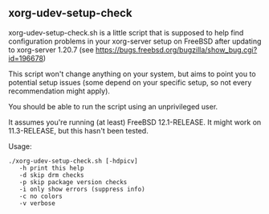 xorg-udev-setup-check
---------------------

xorg-udev-setup-check.sh is a little script that is supposed to help
find configuration problems in your xorg-server setup on
FreeBSD after updating to xorg-server 1.20.7
(see https://bugs.freebsd.org/bugzilla/show_bug.cgi?id=196678)

This script won't change anything on your system, but aims
to point you to potential setup issues (some depend
on your specific setup, so not every recommendation might
apply).

You should be able to run the script using an unprivileged
user.

It assumes you're running (at least) FreeBSD 12.1-RELEASE.
It might work on 11.3-RELEASE, but this hasn't been tested.

Usage:

    ./xorg-udev-setup-check.sh [-hdpicv]
       -h print this help
       -d skip drm checks
       -p skip package version checks
       -i only show errors (suppress info)
       -c no colors
       -v verbose

